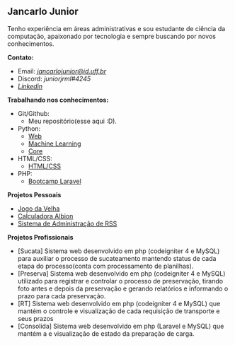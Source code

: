 <h2>Jancarlo Junior</h2>

  <p> Tenho experiência em áreas administrativas e sou estudante de ciência da
computação, apaixonado por tecnologia e sempre buscando
por novos conhecimentos.</p>

**Contato:**
-    Email: *jancarlojunior@id.uff.br*
-   Discord: *juniorjrml#4245*
-   *<a href="https://www.linkedin.com/in/jancarlo-junior-ab290b15a/">Linkedin</a>*

**Trabalhando nos conhecimentos:**
-   Git/Github:
	- Meu repositório(esse aqui :D).
-   Python:
	- <a href="https://github.com/juniorjrml/juniorjrml/blob/main/web.md">Web</a>
	- <a href="https://github.com/juniorjrml/juniorjrml/blob/main/ML.md">Machine Learning</a>
	- <a href="https://github.com/juniorjrml/juniorjrml/blob/main/python.md">Core</a>
-   HTML/CSS:
	- <a href="https://github.com/juniorjrml/juniorjrml/blob/main/html_css.md">HTML/CSS</a>
-   PHP:
	- <a href="https://github.com/juniorjrml/bootcamp-laravel">Bootcamp Laravel</a>

**Projetos Pessoais**
- [Jogo da Velha](https://github.com/juniorjrml/jogo_da_velha "Jogo da Velha")
- [Calculadora Albion](https://github.com/juniorjrml/Albion_Calculadora "Calculadora Albion")
- [Sistema de Administração de RSS](https://github.com/juniorjrml/SARSS "SARSS")

**Projetos Profissionais**
- [Sucata] Sistema web desenvolvido em php (codeigniter 4 e MySQL) para auxiliar o processo de sucateamento mantendo status de cada etapa do processo(conta com processamento de planilhas).
- [Preserva] Sistema web desenvolvido em php (codeigniter 4 e MySQL) utilizado para registrar e controlar o processo de preservação, tirando foto antes e depois da preservação e gerando relatórios e informando o prazo para cada preservação.
- [RT] Sistema web desenvolvido em php (codeigniter 4 e MySQL)  que mantém o controle e visualização de cada requisição de transporte e seus prazos
- [Consolida] Sistema web desenvolvido em php (Laravel e MySQL)  que mantém a e visualização de estado da preparação de carga.
